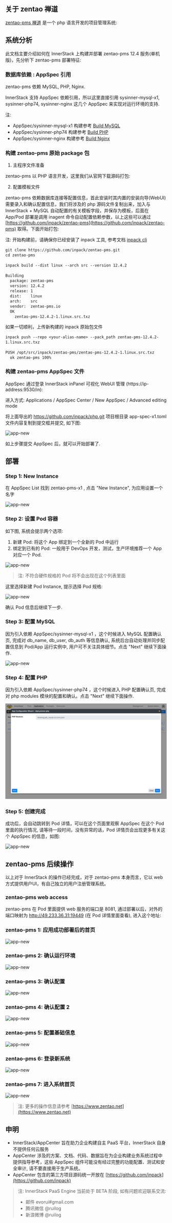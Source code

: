 ## 关于 zentao 禅道

[zentao-pms 禅道](https://www.zentao.net) 是一个 php 语言开发的项目管理系统:

## 系统分析

此文档主要介绍如何在 InnerStack 上构建并部署 zentao-pms 12.4 服务(单机版)，先分析下 zentao-pms 部署特征:


### 数据库依赖 : AppSpec 引用

zentao-pms 依赖 MySQL, PHP, Nginx.


InnerStack 支持 AppSpec 依赖引用，所以这里直接引用 sysinner-mysql-x1, sysinner-php74, sysinner-nginx 这几个 AppSpec 来实现对运行环境的支持. 


<div class="alert alert-warning">
注:

* AppSpec/sysinner-mysql-x1 构建参考 <a href="/gdoc/view/app-guide/mysql/v57-x1.md" target="_blank">Build MySQL</a>
* AppSpec/sysinner-php74 构建参考 <a href="/gdoc/view/app-guide/php/v74.md" target="_blank">Build PHP</a>
* AppSpec/sysinner-nginx 构建参考 <a href="/gdoc/view/app-guide/nginx/v1.md" target="_blank">Build Nginx</a>
</div>

### 构建 zentao-pms 原始 package 包

1. 主程序文件准备

zentao-pms 以 PHP 语言开发，这里我们从官网下载源码打包:

2. 配置模板文件

zentao-pms 依赖数据库连接等配置信息，首此安装时其内置的安装向导(WebUI)需要录入和确认配置信息，我们将涉及的 php 源码文件复制出来，加入与 InnerStack + MySQL 自动配置的有关模板字段，并保存为模板，后面在 App/Pod 部署是调用 inagent 命令自动配置依赖参数，以上这些可以通过 [https://github.com/inpack/zentao-pms](https://github.com/inpack/zentao-pms) 取得。下面开始打包:


<div class="alert alert-warning">
注: 开始构建前，请确保你已经安装了 inpack 工具, 参考文档 <a href="/gdoc/view/inpack/cli/index.md" target="_blank">inpack cli</a>
</div>


``` shell
git clone https://github.com/inpack/zentao-pms.git
cd zentao-pms

inpack build --dist linux --arch src --version 12.4.2

Building
  package: zentao-pms
  version: 12.4.2
  release: 1
  dist:    linux
  arch:    src
  vendor:  zentao-pms.io
  OK
    zentao-pms-12.4.2-1.linux.src.txz
```

如果一切顺利，上传新构建的 inpack 原始包文件

``` shell
inpack push --repo <your-alias-name> --pack_path zentao-pms-12.4.2-1.linux.src.txz 

PUSH /opt/src/inpack/zentao-pms/zentao-pms-12.4.2-1.linux.src.txz
  ok zentao-pms 100%
```

### 构建 zentao-pms AppSpec 文件

AppSpec 通过登录 InnerStack inPanel 可视化 WebUI 管理 (https://ip-address:9530/in):

进入方式: Applications / AppSpec Center / New AppSpec / Advanced editing mode


将上面导出的 https://github.com/inpack/php.git 项目根目录 app-spec-x1.toml 文件内容复制到提交框并提交, 如下图:


![app-new](zentao-pms/assets/app-spec-edit-a.cmp.png)



如上步骤提交 AppSpec 后，就可以开始部署了.


## 部署

### Step 1: New Instance

在 AppSpec List 找到 zentao-pms-x1 , 点击 "New Instance", 为应用设置一个名字 

![app-new](zentao-pms/assets/app-new-name.cmp.png)


### Step 2: 设置 Pod 容器

如下图, 系统会提示两个选项:

1. 新建 Pod: 将这个 App 绑定到一个全新的 Pod 中运行
2. 绑定到已有的 Pod: 一般用于 DevOps 开发，测试，生产环境推荐一个 App 对应一个 Pod.


![app-new](zentao-pms/assets/app-new-pod-select.cmp.png)

> 注: 不符合硬件规格的 Pod 将不会出现在这个列表里面


这里选择新建 Pod Instance, 提示选择 Pod 规格:

![app-new](zentao-pms/assets/app-new-pod-spec.cmp.png)

确认 Pod 信息后继续下一步.


### Step 3: 配置 MySQL

因为引入依赖 AppSpec/sysinner-mysql-x1 ，这个时候进入 MySQL 配置确认页, 完成对 db_name, db_user, db_auth 等信息确认, 系统后台自动处理并同步配置信息到 Pod/App 运行实例中, 用户可不关注具体细节。点击 "Next" 继续下面操作.

![app-new](mysql/assets/app-new-cfg.cmp.png)


### Step 4: 配置 PHP

因为引入依赖 AppSpec/sysinner-php74 ，这个时候进入 PHP 配置确认页, 完成对 php modules 模块的配置和确认。点击 "Next" 继续下面操作.

![app-new](php/assets/app-new-cfg.cmp.png)


### Step 5: 创建完成

成功后，会自动跳转到 Pod 详情，可以在这个页面里观察 AppSpec 在这个 Pod 里面的执行情况, 请等待一段时间，没有异常的话，Pod 详情页会出现更多有关这个 AppSpec 的信息，如图:

![app-new](zentao-pms/assets/pod-entry.cmp.png)


## zentao-pms 后续操作

以上对于 InnerStack 的操作已经完成，对于 zentao-pms 本身而言，它以 web 方式提供用户UI，有自己独立的用户注册管理系统。

### zentao-pms web access

zentao-pms 在 Pod 里面提供 web 服务的端口是 8081, 通过部署以后，对外的端口映射为 http://49.233.36.31:19449 (在 Pod 详情里面查看), 进入这个地址:

### zentao-pms 1: 应用成功部署后的首页

![app-new](zentao-pms/assets/app-well.cmp.png)

### zentao-pms 2: 确认运行环境

![app-new](zentao-pms/assets/app-setup-env.cmp.png)


### zentao-pms 3: 确认配置

![app-new](zentao-pms/assets/app-setup-config.cmp.png)


### zentao-pms 4: 确认配置 2

![app-new](zentao-pms/assets/app-setup-config2.cmp.png)


### zentao-pms 5: 配置基础信息

![app-new](zentao-pms/assets/app-setup-name.cmp.png)


### zentao-pms 6: 登录新系统

![app-new](zentao-pms/assets/app-login.cmp.png)


### zentao-pms 7: 进入系统首页

![app-new](zentao-pms/assets/app-homepage.cmp.png)


> 注: 更多的操作信息请参考 [https://www.zentao.net](https://www.zentao.net)


## 申明

* InnerStack/AppCenter 旨在助力企业构建自主 PaaS 平台，InnerStack 自身不提供任何云服务
* AppCenter 涉及的方案、文档、代码、数据旨在为企业构建业务系统过程中提供指导参考，这些 AppSpec 组件可能没有经过完整的功能配置、测试和安全审计, 请不要直接用于生产系统。
* AppCenter 包含的第三方项目源码统一开放在 [https://github.com/inpack](https://github.com/inpack)


> 注: InnerStack PaaS Engine 当前处于 BETA 阶段, 如有问题欢迎联系交流:
>
> * 邮件 evorui#gmail.com
> * 腾讯微信 @ruilog
> * 新浪微博 @ruilog




